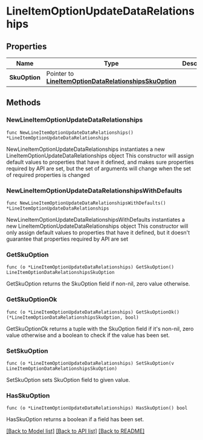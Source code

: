 # LineItemOptionUpdateDataRelationships

## Properties

Name | Type | Description | Notes
------------ | ------------- | ------------- | -------------
**SkuOption** | Pointer to [**LineItemOptionDataRelationshipsSkuOption**](LineItemOptionDataRelationshipsSkuOption.md) |  | [optional] 

## Methods

### NewLineItemOptionUpdateDataRelationships

`func NewLineItemOptionUpdateDataRelationships() *LineItemOptionUpdateDataRelationships`

NewLineItemOptionUpdateDataRelationships instantiates a new LineItemOptionUpdateDataRelationships object
This constructor will assign default values to properties that have it defined,
and makes sure properties required by API are set, but the set of arguments
will change when the set of required properties is changed

### NewLineItemOptionUpdateDataRelationshipsWithDefaults

`func NewLineItemOptionUpdateDataRelationshipsWithDefaults() *LineItemOptionUpdateDataRelationships`

NewLineItemOptionUpdateDataRelationshipsWithDefaults instantiates a new LineItemOptionUpdateDataRelationships object
This constructor will only assign default values to properties that have it defined,
but it doesn't guarantee that properties required by API are set

### GetSkuOption

`func (o *LineItemOptionUpdateDataRelationships) GetSkuOption() LineItemOptionDataRelationshipsSkuOption`

GetSkuOption returns the SkuOption field if non-nil, zero value otherwise.

### GetSkuOptionOk

`func (o *LineItemOptionUpdateDataRelationships) GetSkuOptionOk() (*LineItemOptionDataRelationshipsSkuOption, bool)`

GetSkuOptionOk returns a tuple with the SkuOption field if it's non-nil, zero value otherwise
and a boolean to check if the value has been set.

### SetSkuOption

`func (o *LineItemOptionUpdateDataRelationships) SetSkuOption(v LineItemOptionDataRelationshipsSkuOption)`

SetSkuOption sets SkuOption field to given value.

### HasSkuOption

`func (o *LineItemOptionUpdateDataRelationships) HasSkuOption() bool`

HasSkuOption returns a boolean if a field has been set.


[[Back to Model list]](../README.md#documentation-for-models) [[Back to API list]](../README.md#documentation-for-api-endpoints) [[Back to README]](../README.md)


